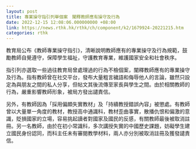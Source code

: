 ```yaml
---
layout: post
title: 專業操守指引列舉個案　闡釋教師應有操守及行為
date: 2022-12-15 12:08:06.000000000 +08:00
link: https://news.rthk.hk/rthk/ch/component/k2/1679924-20221215.htm
categories: rthk
---
```


教育局公布《教師專業操守指引》，清晰說明教師應有的專業操守及行為規範，鼓勵教師自覺遵守，保障學生福祉，守護教育專業，維護國家安全和社會秩序。

指引列亦選取一些過往教育局曾處理過的行為不檢個案，闡釋教師應有的專業操守及行為。指有教師曾在社交平台，發布大量粗言穢語和侮辱他人的言論，雖然只設定為與朋友之間的私人分享，但帖文其後流傳至家長與學生之間。由於相關教師的行為，嚴重影響教師形象，被局方發出譴責信。

另外，有教師因為「採用偏頗失實教材」及「持續教授錯誤內容」被懲處。有教師曾以大量單一角度的教材，教授高中通識科，教材歪曲事實，散播仇恨和偏激的意識，貶損國家的立場，容易挑起讀者對國家及國民的反感，有關教師最後被取消註冊。另一名教師，由於在初小常識科，多次講授失實的中國歷史課題，妨礙學生建立國民身份認同，而科主任未有審閱教學材料，兩人亦分別被取消註冊及獲發譴責信。
